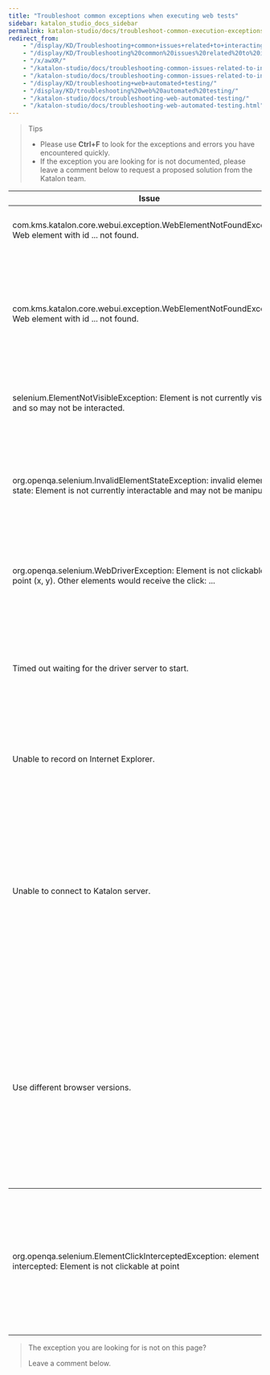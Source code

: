 ```yaml
---
title: "Troubleshoot common exceptions when executing web tests"
sidebar: katalon_studio_docs_sidebar
permalink: katalon-studio/docs/troubleshoot-common-execution-exceptions-web-test.html
redirect_from:
    - "/display/KD/Troubleshooting+common+issues+related+to+interacting+with+an+element/"
    - "/display/KD/Troubleshooting%20common%20issues%20related%20to%20interacting%20with%20an%20element/"
    - "/x/awXR/"
    - "/katalon-studio/docs/troubleshooting-common-issues-related-to-interacting-with-an-element/"
    - "/katalon-studio/docs/troubleshooting-common-issues-related-to-interacting-with-an-element.html"
    - "/display/KD/troubleshooting+web+automated+testing/"
    - "/display/KD/troubleshooting%20web%20automated%20testing/"
    - "/katalon-studio/docs/troubleshooting-web-automated-testing/"
    - "/katalon-studio/docs/troubleshooting-web-automated-testing.html"
---
```


> Tips
>
>* Please use **Ctrl+F** to look for the exceptions and errors you have encountered quickly.
>* If the exception you are looking for is not documented, please leave a comment below to request a proposed solution from the Katalon team.

<table>
<thead>
<tr>
<th>Issue</th>
<th>Solution</th>
</tr>
</thead>
<tbody>
<tr>
<td>com.kms.katalon.core.webui.exception.WebElementNotFoundException: Web element with id ... not found.</td>
<td>
<p>Update WebDriver via the Katalon tool:</p>
On the main toolbar, select <strong>Tool &gt;&nbsp;Update WebDrivers&nbsp;&gt; select the corresponding browser in the drop-down list.</strong></td>
</tr>
<tr>
<td>com.kms.katalon.core.webui.exception.WebElementNotFoundException: Web element with id ... not found.</td>
<td>
<p>Try one of the following solutions to resolve the issue:</p>
<ol>
<li>Correct the element's XPath locator.
<ul>
<li>Open your page using Chrome.</li>
<li>Right-click on your desired test object &gt;&nbsp;select <strong>Inspect</strong>.</li>
<li>In the <strong>Elements</strong> tab of <strong>DevTool</strong>, right-click on your target object and select <strong>Copy</strong> &gt;&nbsp;<strong>Copy XPath</strong>.</li>
<li>Open your test object in Katalon Studio &gt;&nbsp;update XPath property with the copied value.</li>
</ul>
</li>
<li><a href="https://docs.katalon.com/katalon-studio/docs/optimizing-object-identification-and-tools.html">Optimize object identification and tools.</a></li>
</ol>
</td>
</tr>
<tr>
<td>selenium.ElementNotVisibleException: Element is not currently visible and so may not be interacted.</td>
<td>Add the <a href="display/KD/%5BWebUI%5D+Wait+For+Element+Visible">Wait For Element Visible</a> step before the one having this issue. For example:
<pre><code>WebUI.openBrowser('http://demoaut.katalon.com')
WebUI.waitForElementVisible(findtestObject('btn_Login'),30)<br />WebUI.click(findTestObject('btn_Login'))</code></pre>
</td>
</tr>
<tr>
<td>org.openqa.selenium.InvalidElementStateException: invalid element state: Element is not currently interactable and may not be manipulated.</td>
<td>
<p>Try one of the following solutions to resolve the issue:</p>
<ol>
<li>Wait until the element is visible.</li>
<li>Set a value directly using Javascript.</li>
</ol>
<pre><code>import com.kms.katalon.core.webui.common.WebUiCommonHelper
WebElement element = WebUiCommonHelper.findWebElement(findTestObject('your/object'),30)<br />WebUI.executeJavaScript("arguments[0].value='Your Value'", Arrays.asList(element))</code></pre>
</td>
</tr>
<tr>
<td>org.openqa.selenium.WebDriverException: Element is not clickable at point (x, y). Other elements would receive the click: ...</td>
<td>
<p>Click on the element using <a href="/display/KD/%5BWebUI%5D+Execute+JavaScript">Javascript</a> instead.</p>
<pre><code>import com.kms.katalon.core.webui.common.WebUiCommonHelper
WebElement element = WebUiCommonHelper.findWebElement(findTestObject('your/object'),30)<br />WebUI.executeJavaScript("arguments[0].click", Arrays.asList(element))</code></pre>
</td>
</tr>
<tr>
<td>Timed out waiting for the driver server to start.</td>
<td>
<ul>
<li>Download correct Edge driver from this page:&nbsp;<a href="https://developer.microsoft.com/en-us/microsoft-edge/tools/webdriver/">https://developer.microsoft.com/en-us/microsoft-edge/tools/webdriver/</a>&nbsp;based on your OS build (Go to&nbsp;<strong>Start</strong>&nbsp;&gt;&nbsp;<strong>Settings</strong>&nbsp;&gt;&nbsp;<strong>System</strong>&nbsp;&gt;&nbsp;<strong>About</strong>&nbsp;and locate the number next to OS Build on the screen).</li>
<li>Copy downloaded Edge driver and replace it in existing edgedriver&nbsp;folder of Katalon Studio. For example:&nbsp;<strong>C:\\Katalon\_Studio\_Windows_64-4.8\\configuration\\resources\\drivers\\edgedriver</strong></li>
</ul>
</td>
</tr>
<tr>
<td>Unable to record on Internet Explorer.</td>
<td>
<ul>
<li>Open 'Manage Add-ons' in Internet Explorer: <a href="https://support.microsoft.com/en-us/help/17447/windows-internet-explorer-11-manage-add-ons">https://support.microsoft.com/en-us/help/17447/windows-internet-explorer-11-manage-add-ons</a>.</li>
<li>Enable the RecorderExtension.RecorderBHO. <img src="https://github.com/katalon-studio/docs-images/raw/master/katalon-studio/docs/troubleshooting-web-automated-testing/image2017-10-27-163A293A17.png" alt="" width="85%" /></li>
</ul>
</td>
</tr>
<tr>
<td>Unable to connect to Katalon server.</td>
<td>
<p>Allow the following .exe files to communicate through Windows Firewall. To learn more about allowing apps through Windows firewall, you can refer to the Microsoft document here: <a href="https://support.microsoft.com/en-us/windows/risks-of-allowing-apps-through-windows-defender-firewall-654559af-3f54-3dcf-349f-71ccd90bcc5c">Risks of allowing apps through Windows Defender Firewall</a>.</p>
<ul>
<li>geckodriver.exe</li>
<li>chromedriver.exe</li>
<li>iedriverserver.exe</li>
</ul>
<p>These executable files can be located in: <strong>&lt;Katalon Studio folder&gt;\\configuration\\resources\\drivers</strong>.</p>
<img src="https://github.com/katalon-studio/docs-images/raw/master/katalon-studio/docs/troubleshooting-web-automated-testing/Screen-Shot-2018-04-24-at-13.51.51.png" alt="" width="85%" /><img src="https://github.com/katalon-studio/docs-images/raw/master/katalon-studio/docs/troubleshooting-web-automated-testing/Screen-Shot-2018-04-24-at-13.51.41.png" alt="" width="85%" />
<p>You may also need to add Google Chrome (chrome.exe) and Firefox (firefox.exe) in the worst case if your current Windows Firewall blocks them as well.</p>
</td>
</tr>
<tr>
<td>Use different browser versions.</td>
<td>In case you want Katalon Studio to use different versions besides the currently installed version, there are two ways to do it:
<ol>
<li>Use custom keywords.</li>
<li>
<ul>
<li>These Firefox&nbsp;instances should be installed on your machine first.</li>
<li>Create a <a href="/display/KD/Define+custom+keywords">custom keyword</a>&nbsp;to open the browser. Press Ctrl + Shift + O to automatically import necessary packages. <details><summary>Learn more.</summary>
<pre><code>package com.example
import org.openqa.selenium.WebDriver
import org.openqa.selenium.chrome.ChromeDriver
import org.openqa.selenium.chrome.ChromeOptions
import org.openqa.selenium.firefox.FirefoxDriver
import com.kms.katalon.core.annotation.Keyword
import com.kms.katalon.core.webui.driver.DriverFactory
public class WebUICustomKeywords {
&nbsp;@Keyword
&nbsp;def openFirefoxBrowser(String firefoxPath, String firefoxDriver) {
 //Set path to Firefox version
 System.setProperty("webdriver.firefox.bin", firefoxPath)
 //Set path to Firefox driver: \configuration\resources\drivers\firefox_win64\geckodriver.exe
 System.setProperty("webdriver.gecko.driver", firefoxDriver)
 WebDriver driver = new FirefoxDriver()
 DriverFactory.changeWebDriver(driver)
&nbsp;}
&nbsp;@Keyword
&nbsp;def openChromeBrowser(String chromeDriverPath, String chromePath)
&nbsp;{
//Set path to chromedriver driver: \configuration\resources\drivers\chrome_win32\chromedriver.exe
 System.setProperty("webdriver.chrome.driver", chromeDriverPath)
 ChromeOptions options = new ChromeOptions()
 //Set path to Chrome binary
 options.setBinary(chromePath)
 WebDriver driver = new ChromeDriver(options)
 DriverFactory.changeWebDriver(driver)
&nbsp;}
}</code></pre>
</details></li>
<li>In a test case, <strong>use this custom keyword instead of 'Open Browser' keyword</strong>. <details><summary>For example.</summary>
<pre><code>CustomKeywords.'com.example.WebUICustomKeywords.openFirefoxBrowser'('C:\\Program Files\\Mozilla Firefox 52\\firefox.exe',
&nbsp;'C:\\5.4\\Katalon Studio Windows 64\\configuration\\resources\\drivers\\firefox_win64\\geckodriver.exe')
WebUI.navigateToUrl(GlobalVariable.G_SiteURL)
WebUI.click(findTestObject('Page_CuraHomepage/btn_MakeAppointment'))</code></pre>
</details></li>
<li>Downgrade browser's version: Another approach is to downgrade your current browser's version to a version you want. If you want to use a very old version of your current browser, you may need to downgrade or upgrade browser drivers as well as Selenium WebDriver, please refer to this <a href="https://docs.katalon.com/katalon-studio/docs/upgrade-or-downgrade-webdrivers.html">guide</a>.</li>
</ul>
</li>
</ol>
</td>
</tr>
</tbody>
<tbody>
<tr>
<td>org.openqa.selenium.ElementClickInterceptedException: element click intercepted: Element is not clickable at point</td>
<td>
<p>1.&nbsp;If the test case fails because there is another object covering the target element, for example, a pop-up dialog, you can add actions to remove the object before the <strong>Click </strong>action.</p>
<p>2. From Katalon version 8.2.0 onwards, if the <strong>Default wait for element timeout</strong> setting is not long enough for Katalon to click on the target element behind an overlay, you can add the <code>WebUI.waitForElementClickable</code> keyword before the <strong>Click</strong> action. To learn more about using the <code>WebUI.waitForElementClickable</code> keyword, you can refer to this document here:&nbsp;<a href="https://docs.katalon.com/katalon-studio/docs/webui-wait-for-element-clickable.html#description">[WebUI] Wait For Element Clickable.</a></p>

&nbsp;</td>
</tr>
</tbody>
</table>


> The exception you are looking for is not on this page?
>
> Leave a comment below.
